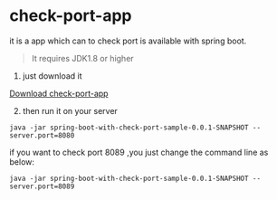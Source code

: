 # check-port-app
it is a app which can to check port is available with spring boot.

> It requires JDK1.8 or higher

1. just download it

[Download check-port-app](https://github.com/geekxingyun/check-port-app/raw/master/release/spring-boot-with-check-port-sample-0.0.1-SNAPSHOT.jar)

2. then run it on your server

```
java -jar spring-boot-with-check-port-sample-0.0.1-SNAPSHOT --server.port=8080
```

if you want to check  port 8089 ,you just change the command line as below:
```
java -jar spring-boot-with-check-port-sample-0.0.1-SNAPSHOT --server.port=8089
```
